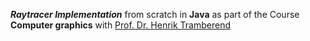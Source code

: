 ***Raytracer Implementation*** from scratch in **Java**
as part of the Course **Computer graphics** with [Prof. Dr. Henrik Tramberend](https://tramberend.beuth-hochschule.de/)
